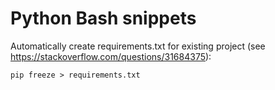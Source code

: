 # Python Bash snippets
Automatically create requirements.txt for existing project (see https://stackoverflow.com/questions/31684375):
```
pip freeze > requirements.txt
```
